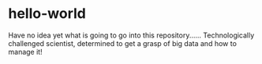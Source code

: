 # hello-world
Have no idea yet what is going to go into this repository......
Technologically challenged scientist, determined to get a grasp of big data and how to manage it!
